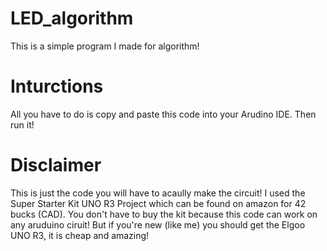 # LED_algorithm
This is a simple program I made for algorithm!
# Inturctions 
All you have to do is copy and paste this code into your Arudino IDE. Then run it! 
# Disclaimer
This is just the code you will have to acaully make the circuit! I used the Super Starter Kit UNO R3 Project which can be found on amazon for 42 bucks (CAD). You don't have to buy the kit because this code can work on any aruduino ciruit! But if you're new (like me) you should get the Elgoo UNO R3, it is cheap and amazing!
